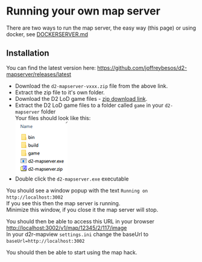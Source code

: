 # Running your own map server

There are two ways to run the map server, the easy way (this page) or using docker, see [DOCKERSERVER.md](./DOCKERSERVER.md)

## Installation

You can find the latest version here:
https://github.com/joffreybesos/d2-mapserver/releases/latest

- Download the `d2-mapserver-vxxx.zip` file from the above link.
- Extract the zip file to it's own folder.
- Download the D2 LoD game files - [zip download link](https://mega.nz/file/EgdmXT7C#sRNJGN-QlB24-9jqaI5DBWgFrbCw0Bezj-S0aY_Jn6k).
- Extract the D2 LoD game files to a folder called `game` in your `d2-mapserver` folder  
    Your files should look like this:  
    ![](gamefiles.png)  
- Double click the `d2-mapserver.exe` executable  

You should see a window popup with the text `Running on http://localhost:3002`  
If you see this then the map server is running.  
Minimize this window, if you close it the map server will stop.  

You should then be able to access this URL in your browser <http://localhost:3002/v1/map/12345/2/117/image>  
In your d2r-mapview `settings.ini` change the baseUrl to `baseUrl=http://localhost:3002`  

You should then be able to start using the map hack.
